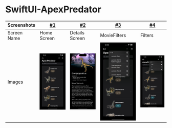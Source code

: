 # SwiftUI-ApexPredator



Screenshots | [#1](./Screenshots/1.png) | [#2](./Screenshots/4.png) | [#3](./Screenshots/2.png) | [#4](./Screenshots/3.png) | 
--- | --- | --- | --- |--- |
Screen Name | Home Screen | Details Screen | MovieFilters | Filters |
Images | ![Home Screen](Screenshots/1.png) | ![Details Screen](Screenshots/4.png) | ![MovieFilters](Screenshots/2.png) | ![Filters](Screenshots/3.png) |




